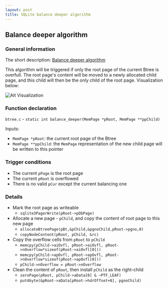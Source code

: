 ```yaml
---
layout: post
title: SQLite balance deeper algorithm
---
```


## Balance deeper algorithm

### General information

The short description: [Balance deeper algorithm](https://www.sqlite.org/btreemodule.html#section_4_2_5_1)

This algorithm will be triggered if only the root page of the current Btree is overfull. The root page's content will be moved to a newly allocated child page, and this child will then be the only child of the root page. Visualization below:

![Alt Visualization](https://www.sqlite.org/images/btreemodule_balance_deeper.svg)

### Function declaration

`btree.c` - `static int balance_deeper(MemPage *pRoot, MemPage **ppChild)`

Inputs:
- `MemPage *pRoot`: the current root page of the Btree
- `MemPage **ppChild`: the `MemPage` representation of the new child page will be written to this pointer

### Trigger conditions

- The current `pPage` is the root page
- The current `pRoot` is overflowed
- There is no valid `pCur` except the current balancing one

### Details

- Mark the root page as writeable
  - `sqlite3PagerWrite(pRoot->pDbPage)`
- Allocate a new page - `pChild`, and copy the content of root page to this new page
  - `allocateBtreePage(pBt,&pChild,&pgnoChild,pRoot->pgno,0)`
  - `copyNodeContent(pRoot, pChild, &rc)`
- Copy the overflow cells from `pRoot` to `pChild`
  - `memcpy(pChild->aiOvfl, pRoot->aiOvfl, pRoot->nOverflow*sizeof(pRoot->aiOvfl[0]))`
  - `memcpy(pChild->apOvfl, pRoot->apOvfl, pRoot->nOverflow*sizeof(pRoot->apOvfl[0]))`
  - `pChild->nOverflow = pRoot->nOverflow`
- Clean the content of `pRoot`, then install `pChild` as the right-child
  - `zeroPage(pRoot, pChild->aData[0] & ~PTF_LEAF)`
  - `put4byte(&pRoot->aData[pRoot->hdrOffset+8], pgnoChild)`